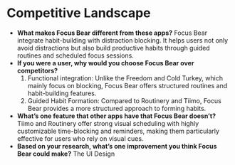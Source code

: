 # Competitive Landscape

- **What makes Focus Bear different from these apps?**
  Focus Bear integrate habit-building with distraction blocking. It helps users not only avoid distractions but also build
  productive habits through guided routines and scheduled focus sessions.
- **If you were a user, why would you choose Focus Bear over competitors?**
  1. Functional integration: Unlike the Freedom and Cold Turkey, which mainly focus on blocking, Focus Bear offers structured
   routines and habit-building features.
  2. Guided Habit Formation: Compared to Routinery and Tiimo, Focus Bear provides a more structured approach to forming
  habits.
- **What’s one feature that other apps have that Focus Bear doesn’t?**
  Tiimo and Routinery offer strong visual scheduling with highly customizable time-blocking and reminders, making them
  particularly effective for users who rely on visual cues.
- **Based on your research, what’s one improvement you think Focus Bear could make?**
  The UI Design
